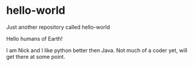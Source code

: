 # hello-world
Just another repository called hello-world

Hello humans of Earth!

I am Nick and I like python better then Java. Not much of a coder yet, will get there at some point.
